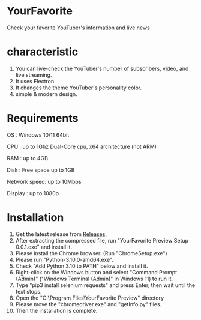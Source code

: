 # YourFavorite
Check your favorite YouTuber's information and live news

# characteristic
1. You can live-check the YouTuber's number of subscribers, video, and live streaming.
2. It uses Electron.
3. It changes the theme YouTuber's personality color.
4. simple & modern design.

# Requirements
OS : Windows 10/11 64bit

CPU : up to 1Ghz Dual-Core cpu, x64 architecture (not ARM)

RAM : up to 4GB

Disk : Free space up to 1GB

Network speed: up to 10Mbps

Display : up to 1080p

# Installation
1. Get the latest release from [Releases](https://github.com/cottons-kr/YourFavorite/release).
2. After extracting the compressed file, run "YourFavorite Preview Setup 0.0.1.exe" and install it.
3. Please install the Chrome browser. (Run "ChromeSetup.exe")
4. Please run "Python-3.10.0-amd64.exe".
5. Check "Add Python 3.10 to PATH" below and install it.
6. Right-click on the Windows button and select "Command Prompt (Admin)" ("Windows Terminal (Admin)" in Windows 11) to run it.
7. Type "pip3 install selenium requests" and press Enter, then wait until the text stops.
8. Open the "C:\Program Files\YourFavorite Preview" directory
9. Please move the "chromedriver.exe" and "getInfo.py" files.
10. Then the installation is complete.
